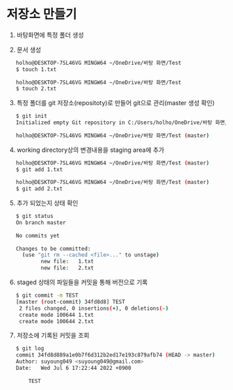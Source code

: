 # 저장소 만들기

1. 바탕화면에 특정 폴더 생성

2. 문서 생성

```bash
   holho@DESKTOP-7SL46VG MINGW64 ~/OneDrive/바탕 화면/Test
   $ touch 1.txt
   
   holho@DESKTOP-7SL46VG MINGW64 ~/OneDrive/바탕 화면/Test
   $ touch 2.txt
```

3. 특정 폴더를 git 저장소(repositoty)로 만들어 git으로 관리(master 생성 확인)

```bash
   $ git init
   Initialized empty Git repository in C:/Users/holho/OneDrive/바탕 화면/Test/.git/
   
   holho@DESKTOP-7SL46VG MINGW64 ~/OneDrive/바탕 화면/Test (master)
```

   

4.  working directory상의 변경내용을 staging area에 추가

```bash
   holho@DESKTOP-7SL46VG MINGW64 ~/OneDrive/바탕 화면/Test (master)
   $ git add 1.txt
   
   holho@DESKTOP-7SL46VG MINGW64 ~/OneDrive/바탕 화면/Test (master)
   $ git add 2.txt
```

   

5. 추가 되었는지 상태 확인

```bash
   $ git status
   On branch master
   
   No commits yet
   
   Changes to be committed:
     (use "git rm --cached <file>..." to unstage)
           new file:   1.txt
           new file:   2.txt
```

   

6. staged 상태의 파일들을 커밋을 통해 버전으로 기록

```bash
   $ git commit -m TEST
   [master (root-commit) 34fd8d8] TEST
    2 files changed, 0 insertions(+), 0 deletions(-)
    create mode 100644 1.txt
    create mode 100644 2.txt
```

   

7. 저장소에 기록된 커밋을 조회

```bash
   $ git log
   commit 34fd8d889a1e0b7f6d312b2ed17e193c879afb74 (HEAD -> master)
   Author: suyoung049 <suyoung049@gmail.com>
   Date:   Wed Jul 6 17:22:44 2022 +0900
   
       TEST
```

   
